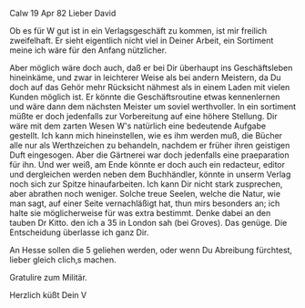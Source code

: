  Calw 19 Apr 82
Lieber David

Ob es für W gut ist in ein Verlagsgeschäft zu kommen, ist mir freilich zweifelhaft. Er sieht eigentlich nicht viel in Deiner Arbeit, ein Sortiment meine ich wäre für den Anfang nützlicher.

Aber möglich wäre doch auch, daß er bei Dir überhaupt ins Geschäftsleben hineinkäme, und zwar in leichterer Weise als bei andern Meistern, da Du doch auf das Gehör mehr Rücksicht nähmest als in einem Laden mit vielen Kunden möglich ist. Er könnte die Geschäftsroutine etwas kennenlernen und wäre dann dem nächsten Meister um soviel werthvoller. In ein sortiment müßte er doch jedenfalls zur Vorbereitung auf eine höhere Stellung. 
Dir wäre mit dem zarten Wesen W's natürlich eine bedeutende Aufgabe gestellt. Ich kann mich hineinstellen, wie es ihm werden muß, die Bücher alle nur als Werthzeichen zu behandeln, nachdem er früher ihren geistigen Duft eingesogen. Aber die Gärtnerei war doch jedenfalls eine praeparation für ihn. Und wer weiß, am Ende könnte er doch auch ein redacteur, editor und dergleichen werden neben dem Buchhändler, könnte in unserm Verlag noch sich zur Spitze hinaufarbeiten. Ich kann Dir nicht stark zusprechen, aber abrathen noch weniger. Solche treue Seelen, welche die Natur, wie man sagt, auf einer Seite vernachläßigt hat, thun mirs besonders an; ich halte sie möglicherweise für was extra bestimmt. Denke dabei an den tauben Dr Kitto. den ich a 35 in London sah (bei Groves). Das genüge. Die Entscheidung überlasse ich ganz Dir.

An Hesse sollen die 5 geliehen werden, oder wenn Du Abreibung fürchtest, lieber gleich clich‚s machen.

Gratulire zum Militär.

Herzlich küßt
 Dein V
